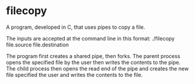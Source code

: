 # filecopy
A program, developed in C, that uses pipes to copy a file.

The inputs are accepted at the command line in this format: ./filecopy file.source file.destination

The program first creates a shared pipe, then forks.
The parent process opens the specified file by the user then writes the contents to the pipe.
The child process then opens the read end of the pipe and creates the new file specified the user and writes the contents to the file.

